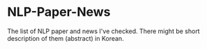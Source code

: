 # NLP-Paper-News
The list of NLP paper and news I've checked. There might be short description of them (abstract) in Korean.
